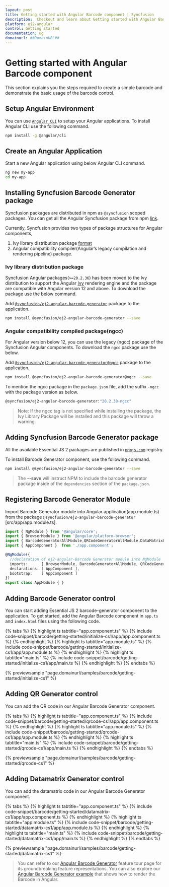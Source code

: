 ```yaml
---
layout: post
title: Getting started with Angular Barcode component | Syncfusion
description:  Checkout and learn about Getting started with Angular Barcode component of Syncfusion Essential JS 2 and more details.
platform: ej2-angular
control: Getting started 
documentation: ug
domainurl: ##DomainURL##
---
```


# Getting started with Angular Barcode component

This section explains you the steps required to create a simple barcode and demonstrate the basic usage of the barcode control.

## Setup Angular Environment

You can use [`Angular CLI`](https://github.com/angular/angular-cli) to setup your Angular applications.
To install Angular CLI use the following command.

```bash
npm install -g @angular/cli
```

## Create an Angular Application

Start a new Angular application using below Angular CLI command.

```bash
ng new my-app
cd my-app
```

## Installing Syncfusion Barcode Generator package

Syncfusion packages are distributed in npm as `@syncfusion` scoped packages. You can get all the Angular Syncfusion package from npm [link]( https://www.npmjs.com/search?q=%40syncfusion%2Fej2-angular- ).

Currently, Syncfusion provides two types of package structures for Angular components,
1. Ivy library distribution package [format](https://angular.io/guide/angular-package-format#angular-package-format)
2. Angular compatibility compiler(Angular’s legacy compilation and rendering pipeline) package.

### Ivy library distribution package

Syncfusion Angular packages(`>=20.2.36`) has been moved to the Ivy distribution to support the Angular [Ivy](https://docs.angular.lat/guide/ivy) rendering engine and the package are compatible with Angular version 12 and above. To download the package use the below command.

Add [`@syncfusion/ej2-angular-barcode-generator`](https://www.npmjs.com/package/@syncfusion/ej2-angular-barcode-generator/v/20.2.38) package to the application.

```bash
npm install @syncfusion/ej2-angular-barcode-generator --save
```

### Angular compatibility compiled package(ngcc)

For Angular version below 12, you can use the legacy (ngcc) package of the Syncfusion Angular components. To download the `ngcc` package use the below.

Add [`@syncfusion/ej2-angular-barcode-generator@ngcc`](https://www.npmjs.com/package/@syncfusion/ej2-angular-barcode-generator/v/20.2.38-ngcc) package to the application.

```bash
npm install @syncfusion/ej2-angular-barcode-generator@ngcc --save
```

To mention the ngcc package in the `package.json` file, add the suffix `-ngcc` with the package version as below.

```bash
@syncfusion/ej2-angular-barcode-generator:"20.2.38-ngcc"
```

>Note: If the ngcc tag is not specified while installing the package, the Ivy Library Package will be installed and this package will throw a warning.

## Adding Syncfusion Barcode Generator package

All the available Essential JS 2 packages are published in [`npmjs.com`](https://www.npmjs.com/~syncfusionorg) registry.

To install Barcode Generator component, use the following command.

```bash
npm install @syncfusion/ej2-angular-barcode-generator --save
```

> The **--save** will instruct NPM to include the barcode generator package inside of the `dependencies` section of the `package.json`.

## Registering Barcode Generator Module

Import Barcode Generator module into Angular application(app.module.ts) from the package `@syncfusion/ej2-angular-barcode-generator` [src/app/app.module.ts].

```typescript
import { NgModule } from '@angular/core';
import { BrowserModule } from '@angular/platform-browser';
import { BarcodeGeneratorAllModule,QRCodeGeneratorAllModule,DataMatrixGeneratorAllModule } from '@syncfusion/ej2-angular-barcode-generator';
import { AppComponent }  from './app.component';

@NgModule({
  //declaration of ej2-angular-Barcode Generator module into NgModule
  imports:      [ BrowserModule, BarcodeGeneratorAllModule, QRCodeGeneratorAllModule ,DataMatrixGeneratorAllModule ],
  declarations: [ AppComponent ],
  bootstrap:    [ AppComponent ]
})
export class AppModule { }
```

## Adding Barcode Generator control

You can start adding Essential JS 2 barcode-generator component to the application. To get started, add the Angular Barcode component in `app.ts` and `index.html` files using the following code.

{% tabs %}
{% highlight ts tabtitle="app.component.ts" %}
{% include code-snippet/barcode/getting-started/initialize-cs1/app/app.component.ts %}
{% endhighlight %}
{% highlight ts tabtitle="app.module.ts" %}
{% include code-snippet/barcode/getting-started/initialize-cs1/app/app.module.ts %}
{% endhighlight %}
{% highlight ts tabtitle="main.ts" %}
{% include code-snippet/barcode/getting-started/initialize-cs1/app/main.ts %}
{% endhighlight %}
{% endtabs %}
  
{% previewsample "page.domainurl/samples/barcode/getting-started/initialize-cs1" %}

## Adding QR Generator control

You can add the QR code in our Angular Barcode Generator component.

{% tabs %}
{% highlight ts tabtitle="app.component.ts" %}
{% include code-snippet/barcode/getting-started/qrcode-cs1/app/app.component.ts %}
{% endhighlight %}
{% highlight ts tabtitle="app.module.ts" %}
{% include code-snippet/barcode/getting-started/qrcode-cs1/app/app.module.ts %}
{% endhighlight %}
{% highlight ts tabtitle="main.ts" %}
{% include code-snippet/barcode/getting-started/qrcode-cs1/app/main.ts %}
{% endhighlight %}
{% endtabs %}
  
{% previewsample "page.domainurl/samples/barcode/getting-started/qrcode-cs1" %}

## Adding Datamatrix Generator control

You can add the datamatrix code in our Angular Barcode Generator component.

{% tabs %}
{% highlight ts tabtitle="app.component.ts" %}
{% include code-snippet/barcode/getting-started/datamatrix-cs1/app/app.component.ts %}
{% endhighlight %}
{% highlight ts tabtitle="app.module.ts" %}
{% include code-snippet/barcode/getting-started/datamatrix-cs1/app/app.module.ts %}
{% endhighlight %}
{% highlight ts tabtitle="main.ts" %}
{% include code-snippet/barcode/getting-started/datamatrix-cs1/app/main.ts %}
{% endhighlight %}
{% endtabs %}
  
{% previewsample "page.domainurl/samples/barcode/getting-started/datamatrix-cs1" %}

> You can refer to our [Angular Barcode Generator](https://www.syncfusion.com/angular-ui-components/angular-barcode) feature tour page for its groundbreaking feature representations. You can also explore our [Angular Barcode Generator example](https://ej2.syncfusion.com/angular/demos/#/material/barcode/default-functionalities) that shows how to render the Barcode in Angular.